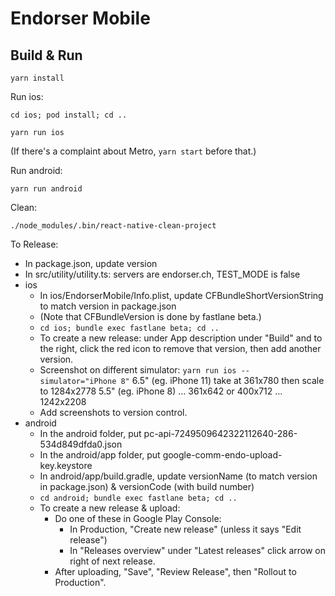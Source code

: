 
# Endorser Mobile

## Build & Run

`yarn install`

Run ios:

`cd ios; pod install; cd ..`

`yarn run ios`

(If there's a complaint about Metro, `yarn start` before that.)

Run android:

`yarn run android`

Clean:

`./node_modules/.bin/react-native-clean-project`

To Release:

- In package.json, update version
- In src/utility/utility.ts: servers are endorser.ch, TEST_MODE is false
- ios
  - In ios/EndorserMobile/Info.plist, update CFBundleShortVersionString to match version in package.json
  - (Note that CFBundleVersion is done by fastlane beta.)
  - `cd ios; bundle exec fastlane beta; cd ..`
  - To create a new release: under App description under "Build" and to the right, click the red icon to remove that version, then add another version.
  - Screenshot on different simulator: `yarn run ios --simulator="iPhone 8"`
    6.5" (eg. iPhone 11)
    take at 361x780 then scale to 1284x2778
    5.5" (eg. iPhone 8)
    ... 361x642 or 400x712 ... 1242x2208
  - Add screenshots to version control.
- android
  - In the android folder, put pc-api-7249509642322112640-286-534d849dfda0.json
  - In the android/app folder, put google-comm-endo-upload-key.keystore
  - In android/app/build.gradle, update versionName (to match version in package.json) & versionCode (with build number)
  - `cd android; bundle exec fastlane beta; cd ..`
  - To create a new release & upload:
    - Do one of these in Google Play Console:
      - In Production, "Create new release" (unless it says "Edit release")
      - In "Releases overview" under "Latest releases" click arrow on right of next release.
    - After uploading, "Save", "Review Release", then "Rollout to Production".
